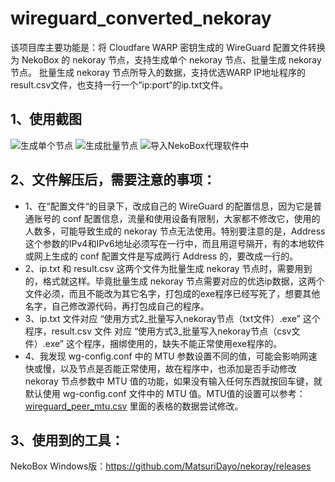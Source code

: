 # wireguard_converted_nekoray

该项目库主要功能是：将 Cloudfare WARP 密钥生成的 WireGuard 配置文件转换为 NekoBox 的 nekoray 节点，支持生成单个 nekoray 节点、批量生成 nekoray 节点。
批量生成 nekoray 节点所导入的数据，支持优选WARP IP地址程序的result.csv文件，也支持一行一个“ip:port“的ip.txt文件。

## 1、使用截图

<img src="https://github.com/juerson/wireguard_converted_nekoray/assets/37030166/02d25cdf-d703-48a7-a3f2-a6a4cbdfb6b9" alt="生成单个节点" />

<img src="https://github.com/juerson/wireguard_converted_nekoray/assets/37030166/59aa507e-64f5-458c-b644-124721397e60" alt="生成批量节点" />

<img src="https://github.com/juerson/wireguard_converted_nekoray/assets/37030166/310aed07-a59f-4517-b340-b3d26b55a4a0" alt="导入NekoBox代理软件中" />

## 2、文件解压后，需要注意的事项：

- 1、在“配置文件“的目录下，改成自己的 WireGuard 的配置信息，因为它是普通账号的 conf 配置信息，流量和使用设备有限制，大家都不修改它，使用的人数多，可能导致生成的 nekoray 节点无法使用。特别要注意的是，Address 这个参数的IPv4和IPv6地址必须写在一行中，而且用逗号隔开，有的本地软件或网上生成的 conf 配置文件是写成两行 Address 的，要改成一行的。
- 2、ip.txt 和 result.csv 这两个文件为批量生成 nekoray 节点时，需要用到的，格式就这样。毕竟批量生成 nekoray 节点需要对应的优选ip数据，这两个文件必须，而且不能改为其它名字，打包成的exe程序已经写死了，想要其他名字，自己修改源代码，再打包成自己的程序。
- 3、ip.txt 文件对应 “使用方式2_批量写入nekoray节点（txt文件）.exe” 这个程序，result.csv 文件 对应 “使用方式3_批量写入nekoray节点（csv文件）.exe” 这个程序，捆绑使用的，缺失不能正常使用exe程序的。
- 4、我发现 wg-config.conf 中的 MTU 参数设置不同的值，可能会影响网速快或慢，以及节点是否能正常使用，故在程序中，也添加是否手动修改 nekoray 节点参数中 MTU 值的功能，如果没有输入任何东西就按回车键，就默认使用 wg-config.conf  文件中的 MTU 值。MTU值的设置可以参考：[wireguard_peer_mtu.csv](https://gist.github.com/nitred/f16850ca48c48c79bf422e90ee5b9d95) 里面的表格的数据尝试修改。

## 3、使用到的工具：

NekoBox Windows版：https://github.com/MatsuriDayo/nekoray/releases
